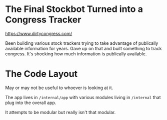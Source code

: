 # The Final Stockbot Turned into a Congress Tracker

https://www.dirtycongress.com/

Been building various stock trackers trying to take advantage of publically
available information for years. Gave up on that and built something to track
congress. It's shocking how much information is publically available.

# The Code Layout

May or may not be useful to whoever is looking at it.

The app lives in `/internal/app` with various modules living in `/internal` that plug into the overall app.

It attempts to be modular but really isn't that modular.

